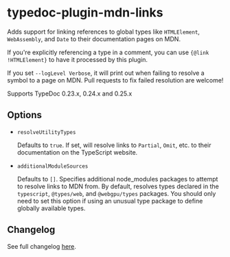# typedoc-plugin-mdn-links

Adds support for linking references to global types like `HTMLElement`,
`WebAssembly`, and `Date` to their documentation pages on MDN.

If you're explicitly referencing a type in a comment, you can use `{@link
!HTMLElement}` to have it processed by this plugin.

If you set `--logLevel Verbose`, it will print out when failing to resolve a
symbol to a page on MDN. Pull requests to fix failed resolution are welcome!

Supports TypeDoc 0.23.x, 0.24.x and 0.25.x

## Options

-   `resolveUtilityTypes`

    Defaults to `true`. If set, will resolve links to `Partial`, `Omit`, etc. to
    their documentation on the TypeScript website.

-   `additionalModuleSources`

    Defaults to `[]`. Specifies additional node_modules packages to attempt to
    resolve links to MDN from. By default, resolves types declared in the
    `typescript`, `@types/web`, and `@webgpu/types` packages. You should only
    need to set this option if using an unusual type package to define globally
    available types.

## Changelog

See full changelog [here](./CHANGELOG.md).
